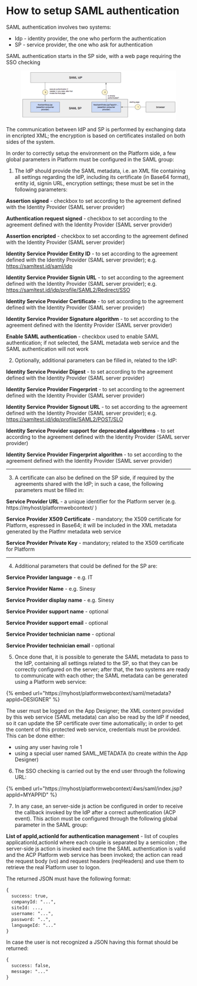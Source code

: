 # How to setup SAML authentication



SAML authentication involves two systems:

* Idp - identity provider, the one who perform the authentication
* SP - service provider, the one who ask for authentication

SAML authentication starts in the SP side, with a web page requiring the SSO checking

<figure><img src=".gitbook/assets/image (5).png" alt=""><figcaption></figcaption></figure>

The communication between IdP and SP is performed by exchanging data in encripted XML; the encryption is based on certificates installed on both sides of the system.

In order to correctly setup the environment on the Platform side, a few global parameters in Platform must be configured in the SAML group:

1. The IdP should provide the SAML metadata, i.e. an XML file containing all settings regarding the IdP, including its certificate (in Base64 format), entity id, signin URL, encryption settings; these must be set in the following parameters:

**Assertion signed** - checkbox to set according to the agreement defined with the Identity Provider (SAML server provider)

**Authentication request signed** - checkbox to set according to the agreement defined with the Identity Provider (SAML server provider)

**Assertion encripted** - checkbox to set according to the agreement defined with the Identity Provider (SAML server provider)

**Identity Service Provider Entity ID** - to set according to the agreement defined with the Identity Provider (SAML server provider); e.g. https://samltest.id/saml/idp

**Identity Service Provider Signin URL** - to set according to the agreement defined with the Identity Provider (SAML server provider); e.g. https://samltest.id/idp/profile/SAML2/Redirect/SSO

**Identity Service Provider Certificate** - to set according to the agreement defined with the Identity Provider (SAML server provider)

**Identity Service Provider Signature algorithm** - to set according to the agreement defined with the Identity Provider (SAML server provider)

**Enable SAML authentication** - checkbox used to enable SAML authentication; if not selected, the SAML metadata web service and the SAML authentication will not work



2. Optionally, additional parameters can be filled in, related to the IdP:

**Identity Service Provider Digest** - to set according to the agreement defined with the Identity Provider (SAML server provider)

**Identity Service Provider Fingerprint** - to set according to the agreement defined with the Identity Provider (SAML server provider)

**Identity Service Provider Signout URL** - to set according to the agreement defined with the Identity Provider (SAML server provider); e.g. https://samltest.id/idp/profile/SAML2/POST/SLO

**Identity Service Provider support for deprecated algorithms** - to set according to the agreement defined with the Identity Provider (SAML server provider)

**Identity Service Provider Fingerprint algorithm** - to set according to the agreement defined with the Identity Provider (SAML server provider)

****

3. A certificate can also be defined on the SP side, if required by the agreements shared with the IdP; in such a case, the following parameters must be filled in:

**Service Provider URL** - a unique identifier for the Platform server (e.g. https://myhost/platformwebcontext/ )

**Service Provider X509 Certificate** - mandatory; the X509 certificate for Platform, espressed in Base64; it will be included in the XML metadata generated by the Platfmr metadata web service

**Service Provider Private Key** - mandatory; related to the X509 certificate for Platform

****

4. Additional parameters that could be defined for the SP are:

**Service Provider language** - e.g. IT

**Service Provider Name** - e.g. Sinesy

**Service Provider display name** - e.g. Sinesy

**Service Provider support name** - optional

**Service Provider support email** - optional

**Service Provider technician name** - optional

**Service Provider technician email** - optional



5. Once done that, it is possible to generate the SAML metadata to pass to the IdP, containing all settings related to the SP, so that they can be correctly configured on the server; after that, the two systems are ready to communicate with each other; the SAML metadata can be generated using a Platform web service:

{% embed url="https://myhost/platformwebcontext/saml/metadata?appId=DESIGNER" %}

The user must be logged on the App Designer; the XML content provided by this web service (SAML metadata) can also be read by the IdP if needed, so it can update the SP certificate over time automatically; in order to get the content of this protected web service, credentials must be provided. This can be done either:

* using any user having role 1
* using a special user named SAML\_METADATA (to create within the App Designer)



6. The SSO checking is carried out by the end user through the following URL:

{% embed url="https://myhost/platformwebcontext/4ws/saml/index.jsp?appId=MYAPPID" %}



7. In any case, an server-side js action be configured in order to receive the callback invoked by the IdP after a correct authentication (ACP event). This action must be configured through the following global parameter in the SAML group:

**List of appId,actionId for authentication management** - list of couples applicationId,actionId where each couple is separated by a semicolon ; the server-side js action is invoked each time the SAML authentication is valid and the ACP Platform web service has been invoked; the action can read the request body (vo) and request headers (reqHeaders) and use them to retrieve the real Platform user to logon.&#x20;

The returned JSON must have the following format:&#x20;

```
{ 
  success: true, 
  companyId: "...", 
  siteId: ..., 
  username: "...", 
  password: "..", 
  languageId: "..." 
} 
```

In case the user is not recognized a JSON having this format should be returned:&#x20;

```
{ 
  success: false, 
  message: "..." 
}
```





